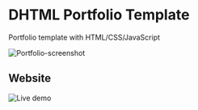 <!-- ABOUT THE PROJECT -->

# DHTML Portfolio Template

Portfolio template with HTML/CSS/JavaScript

![Portfolio-screenshot](https://i.imgur.com/3Gxn17p.png)

## Website

![Live demo](dhtmltemplate.netlify.app)
